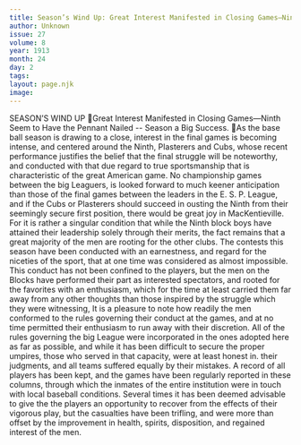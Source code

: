 ```yaml
---
title: Season’s Wind Up: Great Interest Manifested in Closing Games—Ninth Seem to Have the Pennant Nailed -- Season a Big Success.  
author: Unknown
issue: 27
volume: 8
year: 1913
month: 24
day: 2
tags:
layout: page.njk
image:
---
```

SEASON’S WIND UP Great Interest Manifested in Closing Games—Ninth Seem to Have the Pennant Nailed -- Season a Big Success.  As the base ball season is drawing to a close, interest in the final games is becoming intense, and centered around the Ninth, Plasterers and Cubs, whose recent performance justifies the belief that the final struggle will be noteworthy, and conducted with that due regard to true sportsmanship that is characteristic of the great American game. No championship games between the big Leaguers, is looked forward to much keener anticipation than those of the final games between the leaders in the E. S. P. League, and if the Cubs or Plasterers should succeed in ousting the Ninth from their seemingly secure first position, there would be great joy in MacKentieville. For it is rather a singular condition that while the Ninth block boys have attained their leadership solely through their merits, the fact remains that a great majority of the men are rooting for the other clubs. The contests this season have been conducted with an earnestness, and regard for the niceties of the sport, that at one time was considered as almost impossible. This conduct has not been confined to the players, but the men on the Blocks have performed their part as interested spectators, and rooted for the favorites with an enthusiasm, which for the time at least carried them far away from any other thoughts than those inspired by the struggle which they were witnessing, It is a pleasure to note how readily the men conformed to the rules governing their conduct at the games, and at no time permitted their enthusiasm to run away with their discretion. All of the rules governing the big League were incorporated in the ones adopted here as far as possible, and while it has been difficult to secure the proper umpires, those who served in that capacity, were at least honest in. their judgments, and all teams suffered equally by their mistakes. A record of all players has been kept, and the games have been regularly reported in these columns, through which the inmates of the entire institution were in touch with local baseball conditions. Several times it has been deemed advisable to give the the players an opportunity to recover from the effects of their vigorous play, but the casualties have been trifling, and were more than offset by the improvement in health, spirits, disposition, and regained interest of the men. 
